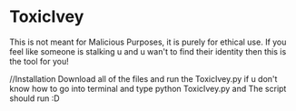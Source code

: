 # ToxicIvey 
This is not meant for Malicious Purposes, it is purely for ethical use.
If you feel like someone is stalking u and u wan't to find their identity then this is the tool for you!

//Installation
Download all of the files and run the ToxicIvey.py
if u don't know how to go into terminal and type
python ToxicIvey.py
and The script should run :D
